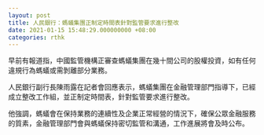 ```yaml
---
layout: post
title: 人民銀行：螞蟻集團正制定時間表針對監管要求進行整改
date: 2021-01-15 15:48:29.000000000 +08:00
categories: rthk
---
```


早前有報道指，中國監管機構正審查螞蟻集團在幾十間公司的股權投資，如有任何違規行為螞蟻或需剝離部分業務。

人民銀行副行長陳雨露在記者會回應表示，螞蟻集團在金融管理部門指導下，已經成立整改工作組，並正制定時間表，針對監管要求進行整改。

他強調，螞蟻會在保持業務的連續性及企業正常經營的情況下，確保公眾金融服務的質素，金融管理部門會與螞蟻保持密切監管和溝通，工作進展將會及時公布。
